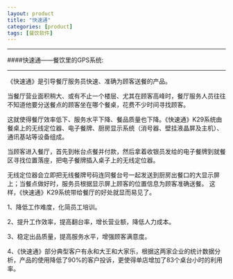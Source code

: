 ```yaml
---
layout: product
title: "快速通"
categories: [product]
tags: [餐饮软件]
---
```

<hr/>
####快速通——餐饮里的GPS系统:
<hr/>
《快速通》是引导餐厅服务员快速、准确为顾客送餐的产品。
<p>
当餐厅营业面积稍大、或有不止一个楼层、尤其在顾客高峰时，餐厅服务人员往往不知道他要分送餐点的顾客坐在哪个餐桌，花费不少时间寻找顾客。
<p>
这就使得餐厅效率低下、服务水平下降、餐品质量也下降。《快速通》K29系统由餐桌上的无线定位器、电子餐牌、厨房显示系统（消号器、壁挂液晶屏及主机）、通讯基站等设备组成。
<p>
当顾客进入餐厅，首先到帐台点餐并付款，然后拿着收银员发给的电子餐牌到就餐区寻找位置落座，把电子餐牌插入桌子上的无线定位器。
<p>
无线定位器会立即把无线餐牌号码连同餐台号一起发送到厨房出餐口的大显示屏上；当餐点做好时，服务员根据显示屏上顾客的位置信息为顾客准确送餐。
这样，《快速通》K29系统带给餐厅的好处就显而易见了。
<p>
1、降低工作难度，化简员工培训。
<p>
2、提升工作效率，提高翻台率，增长营业额，降低人力成本。 
<p>
3、稳定出品质量，提高服务水平，增强顾客满意度。
<p>
4、《快速通》部分典型客户有永和大王和大家乐，根据这两家企业的统计数据分析，产品的使用降低了90%的客户投诉，更使得单店增加了83个桌台小时的利用率。
<p>

